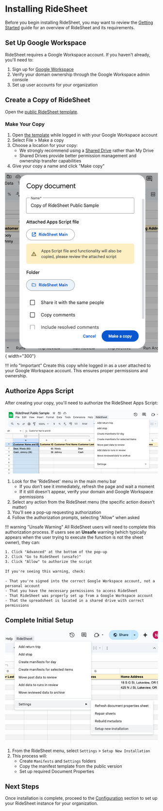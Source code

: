 # Installing RideSheet

Before you begin installing RideSheet, you may want to review the [Getting Started](../getting-started.md) guide for an overview of RideSheet and its requirements.

## Set Up Google Workspace

RideSheet requires a Google Workspace account. If you haven't already, you'll need to:

1. Sign up for [Google Workspace](https://www.google.com/nonprofits/offerings/workspace/#)
2. Verify your domain ownership through the Google Workspace admin console
3. Set up user accounts for your organization

## Create a Copy of RideSheet

Open the [public RideSheet template](https://docs.google.com/spreadsheets/d/1PpcZfdDt7WtcIMy4Ii6E05VenQidmeyl-NVZngziNbw/edit?usp=sharing).

### Make Your Copy

1. Open [the template](https://docs.google.com/spreadsheets/d/1PpcZfdDt7WtcIMy4Ii6E05VenQidmeyl-NVZngziNbw/edit?usp=sharing) while logged in with your Google Workspace account
2. Select File > Make a copy
3. Choose a location for your copy:
    - We strongly recommend using a [Shared Drive](https://support.google.com/a/users/answer/9310351?sjid=2044455304611340116-NC) rather than My Drive
    - Shared Drives provide better permission management and ownership transfer capabilities
4. Give your copy a name and click "Make copy"

![Screenshot showing how to make a copy of RideSheet](../images/copy-sheet.png){ width="300"}

!!! info "Important"
    Create this copy while logged in as a user attached to your Google Workspace account. This ensures proper permissions and ownership.

## Authorize Apps Script

After creating your copy, you'll need to authorize the RideSheet Apps Script:

![Screenshot showing the RideSheet menu](../images/ridesheet-menu.png)

1. Look for the 'RideSheet' menu in the main menu bar
    - If you don't see it immediately, refresh the page and wait a moment
    - If it still doesn't appear, verify your domain and Google Workspace permissions
2. Select any action from the RideSheet menu (the specific action doesn't matter)
3. You'll see a pop-up requesting authorization
4. Follow the authorization prompts, selecting "Allow" when asked

!!! warning "Unsafe Warning"
    All RideSheet users will need to complete this authorization process. If users see an **Unsafe** warning (which typically appears when the user trying to execute the function is not the sheet owner), they can:

    1. Click "Advanced" at the bottom of the pop-up
    2. Click "Go to RideSheet (unsafe)"
    3. Click "Allow" to authorize the script

    If you're seeing this warning, check:

    - That you're signed into the correct Google Workspace account, not a personal account
    - That you have the necessary permissions to access RideSheet
    - That RideSheet was properly set up from a Google Workspace account
    - That the spreadsheet is located in a shared drive with correct permissions


## Complete Initial Setup

![Screenshot showing the Setup New Installation option](../images/ridesheet-menu-setup.png)

1. From the RideSheet menu, select `Settings` > `Setup New Installation`
2. This process will:
    - Create `Manifests` and `Settings` folders
    - Copy the manifest template from the public version
    - Set up required Document Properties

## Next Steps

Once installation is complete, proceed to the [Configuration](configuration.md) section to set up your RideSheet instance for your organization.
